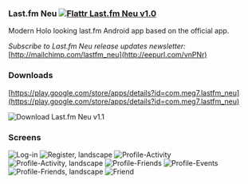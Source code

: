 ### Last.fm Neu [![Flattr Last.fm Neu v1.0](http://api.flattr.com/button/flattr-badge-large.png)](http://flattr.com/thing/1140886/Last-fm-Neu)
Modern Holo looking last.fm Android app based on the official app.

_Subscribe to Last.fm Neu release updates newsletter:_ [http://mailchimp.com/lastfm_neu](http://eepurl.com/vnPNr)

### Downloads
[https://play.google.com/store/apps/details?id=com.meg7.lastfm_neu](https://play.google.com/store/apps/details?id=com.meg7.lastfm_neu)

![Download Last.fm Neu v1.1](https://raw.github.com/MostafaGazar/lastfm-android/master/market_qrcode.png)
### Screens
![Log-in](https://raw.github.com/MostafaGazar/lastfm-android/master/screens/1_login.png)
![Register, landscape](https://raw.github.com/MostafaGazar/lastfm-android/master/screens/1_register_land.png)
![Profile-Activity](https://raw.github.com/MostafaGazar/lastfm-android/master/screens/2_my_profile_activity.png)
![Profile-Activity, landscape](https://raw.github.com/MostafaGazar/lastfm-android/master/screens/2_my_profile_activity_land.png)
![Profile-Friends](https://raw.github.com/MostafaGazar/lastfm-android/master/screens/2_my_profile_friends.png)
![Profile-Events](https://raw.github.com/MostafaGazar/lastfm-android/master/screens/2_my_profile_events.png)
![Profile-Friends, landscape](https://raw.github.com/MostafaGazar/lastfm-android/master/screens/2_my_profile_friends_land.png)
![Friend](https://raw.github.com/MostafaGazar/lastfm-android/master/screens/3_friend_profile.png)
